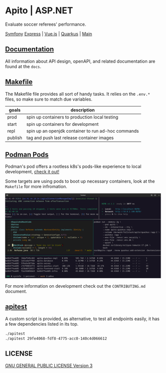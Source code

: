 <!--
 apito-aspnet is free software: you can redistribute it and/or modify
 it under the terms of the GNU General Public License as published by
 the Free Software Foundation, either version 3 of the License, or
 (at your option) any later version.
 
 apito-aspnet is distributed in the hope that it will be useful,
 but WITHOUT ANY WARRANTY; without even the implied warranty of
 MERCHANTABILITY or FITNESS FOR A PARTICULAR PURPOSE.  See the
 GNU General Public License for more details.
 
 You should have received a copy of the GNU General Public License
 along with apito-aspnet. If not, see <https://www.gnu.org/licenses/>.
-->

# Apito | ASP.NET

Evaluate soccer referees' performance.

[Symfony](https://gitlab.com/easbarba/apito-symfony) [Express](https://gitlab.com/easbarba/apito-express) |  [Vue.js](https://gitlab.com/easbarba/apito-vue) | [Quarkus](https://gitlab.com/easbarba/apito-quarkus) |  [Main](https://gitlab.com/easbarba/apito)

## [Documentation](docs)

All information about API design, openAPI, and related documentation are found at the `docs`.

## [Makefile](Makefile)

The Makefile file provides all sort of handy tasks. It relies on the `.env.*`
files, so make sure to match due variables.

| goals   | description                                         |
| ------- | --------------------------------------------------- |
| prod    | spin up containers to production local testing      |
| start   | spin up containers for development                  |
| repl    | spin up an openjdk container to run ad-hoc commands |
| publish | tag and push last release container images          |

## [Podman Pods](https://podman.io)

Podman's pod offers a rootless k8s's pods-like experience to local development, [check it out!](https://developers.redhat.com/blog/2019/01/15/podman-managing-containers-pods#shortcut_to_create_pods)

Some targets are using pods to boot up necessary containers, look at the `Makefile` for more infromation.

![podman pod](podman_pod.png)

For more information on development check out the `CONTRIBUTING.md` document.

## [apitest](apitest)

A custom script is provided, as alternative, to test all endpoints easily, it has a few dependencies listed in its top.

    ./apitest
    ./apitest 29fe4068-fdf8-4775-acc0-140c4d066612

## LICENSE

[GNU GENERAL PUBLIC LICENSE Version 3](https://www.gnu.org/licenses/gpl-3.0.en.html)
